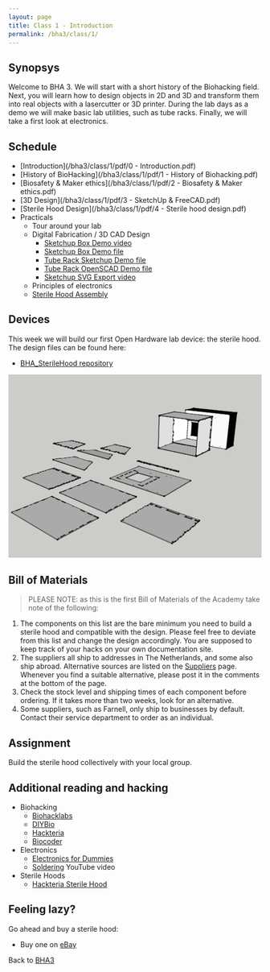 ```yaml
---
layout: page
title: Class 1 - Introduction
permalink: /bha3/class/1/
---
```


## Synopsys

Welcome to BHA 3. We will start with a short history of the Biohacking field. Next, you will learn how to design objects in 2D and 3D and transform them into real objects with a lasercutter or 3D printer. During the lab days as a demo we will make basic lab utilities, such as tube racks. Finally, we will take a first look at electronics.

## Schedule

* [Introduction](/bha3/class/1/pdf/0 - Introduction.pdf)
* [History of BioHacking](/bha3/class/1/pdf/1 - History of Biohacking.pdf)
* [Biosafety & Maker ethics](/bha3/class/1/pdf/2 - Biosafety & Maker ethics.pdf)
* [3D Design](/bha3/class/1/pdf/3 - SketchUp & FreeCAD.pdf)
* [Sterile Hood Design](/bha3/class/1/pdf/4 - Sterile hood design.pdf)
* Practicals
  * Tour around your lab
  * Digital Fabrication / 3D CAD Design
    * [Sketchup Box Demo video](https://vimeo.com/156572816)
    * [Sketchup Box Demo file](/bha3/class/1/files/DemoBox.skp)
    * [Tube Rack Sketchup Demo file](/bha3/class/1/files/TubeRack.skp)
    * [Tube Rack OpenSCAD Demo file](/bha3/class/1/files/TubeRack.scad)
    * [Sketchup SVG Export video](https://vimeo.com/album/3816400/video/156577776)
  * Principles of electronics
  * [Sterile Hood Assembly](https://github.com/BioHackAcademy/BHA_SterileHood/blob/master/SterileHood-Assembly.pdf)

## Devices

This week we will build our first Open Hardware lab device: the sterile hood. The design files can be found here:

* [BHA_SterileHood repository](http://www.github.com/biohackacademy/BHA_SterileHood)

![Magnetic Stirrer](/bha3/class/1/SterileHood.png)

## Bill of Materials

> PLEASE NOTE: as this is the first Bill of Materials of the Academy take note of the following:

1. The components on this list are the bare minimum you need to build a sterile hood and compatible with the design. Please feel free to deviate from this list and change the design accordingly. You are supposed to keep track of your hacks on your own documentation site.
2. The suppliers all ship to addresses in The Netherlands, and some also ship abroad. Alternative sources are listed on the [Suppliers](/suppliers/) page. Whenever you find a suitable alternative, please post it in the comments at the bottom of the page.
3. Check the stock level and shipping times of each component before ordering. If it takes more than two weeks, look for an alternative.
4. Some suppliers, such as Farnell, only ship to businesses by default. Contact their service department to order as an individual.

## Assignment

Build the sterile hood collectively with your local group.

## Additional reading and hacking

* Biohacking
  * [Biohacklabs](http://www.biohacklabs.org)
  * [DIYBio](http://www.diybio.org)
  * [Hackteria](http://www.hackteria.org)
  * [Biocoder](http://www.biocoder.com)
* Electronics
  * [Electronics for Dummies](http://www.amazon.com/Electronics-For-Dummies-Cathleen-Shamieh/dp/0470286970)
  * [Soldering](https://www.youtube.com/watch?v=oqV2xU1fee8) YouTube video
* Sterile Hoods
  * [Hackteria Sterile Hood](http://hackteria.org/wiki/index.php/DIY_Sterlisation_Hood)

## Feeling lazy?

Go ahead and buy a sterile hood:

* Buy one on [eBay](http://www.ebay.com/bhp/laminar-flow-hood)


Back to [BHA3](/bha3/)
